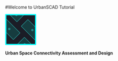 #Welcome to UrbanSCAD Tutorial

<img src="/assets/urbanscad.png" alt="logo-urbanscad" width="100"/>

**Urban Space Connectivity Assessment and Design**